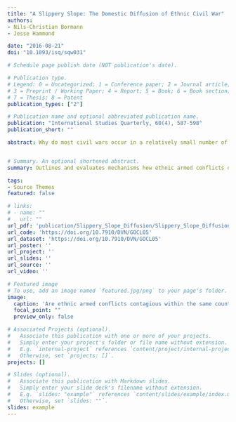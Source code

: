 ```yaml
---
title: "A Slippery Slope: The Domestic Diffusion of Ethnic Civil War"
authors:
- Nils-Christian Bormann
- Jesse Hammond

date: "2016-08-21"
doi: "10.1093/isq/sqw031"

# Schedule page publish date (NOT publication's date).

# Publication type.
# Legend: 0 = Uncategorized; 1 = Conference paper; 2 = Journal article;
# 3 = Preprint / Working Paper; 4 = Report; 5 = Book; 6 = Book section;
# 7 = Thesis; 8 = Patent
publication_types: ["2"]

# Publication name and optional abbreviated publication name.
publication: "International Studies Quarterly, 60(4), 587-598"
publication_short: ""

abstract: Why do most civil wars occur in a relatively small number of countries? We answer this question by analyzing how civil wars diffuse in multiethnic states. Our theory outlines two motivation and two opportunity mechanisms that trigger additional ethnic rebellions in the same state. First, ongoing civil wars motivate members of other ethnic groups to mobilize in reaction to the negative externalities of nearby conflict. Second, ethnic groups emulate nearby rebel groups as a means of addressing preexisting grievances. Third, fighting multiple civil wars drains state capacity, opening the door for additional challengers to rebel against the government. Finally, long-lasting civil wars signal that the state is unable to defeat active rebels, thus creating incentives for new challengers to take up arms. We test our mechanisms in all multiethnic states with a history of armed conflict between 1946 and 2006. Using Geographic Information Systems, we construct overlap and minimum distance measures between ethnic groups' settlement patterns and conflict zones. Our statistical analysis indicates that new ethnic civil war onsets are more likely in the vicinity of ongoing armed conflicts. Ethnic civil wars also diffuse as governments face an increasing number of rebels and longer rebellions.


# Summary. An optional shortened abstract.
summary: Outlines and evaluates mechanisms how ethnic armed conflicts diffuse within states.

tags:
- Source Themes
featured: false

# links:
# - name: ""
#   url: ""
url_pdf: 'publication/Slippery_Slope_Diffusion/Slippery_Slope_Diffusion-main.pdf'
url_code: 'https://doi.org/10.7910/DVN/GOCL05'
url_dataset: 'https://doi.org/10.7910/DVN/GOCL05'
url_poster: ''
url_project: ''
url_slides: ''
url_source: ''
url_video: ''

# Featured image
# To use, add an image named `featured.jpg/png` to your page's folder. 
image:
  caption: 'Are ethnic armed conflicts contagious within the same country?'
  focal_point: ""
  preview_only: false

# Associated Projects (optional).
#   Associate this publication with one or more of your projects.
#   Simply enter your project's folder or file name without extension.
#   E.g. `internal-project` references `content/project/internal-project/index.md`.
#   Otherwise, set `projects: []`.
projects: []

# Slides (optional).
#   Associate this publication with Markdown slides.
#   Simply enter your slide deck's filename without extension.
#   E.g. `slides: "example"` references `content/slides/example/index.md`.
#   Otherwise, set `slides: ""`.
slides: example
---
```


